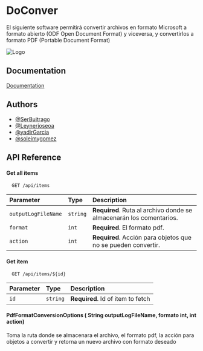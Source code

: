 
# DoConver

El siguiente software permitirá convertir archivos en formato Microsoft a formato abierto (ODF Open Document Format) y viceversa, y convertirlos a formato PDF (Portable Document Format)


![Logo](https://i.ibb.co/9pFNcg6/LOGO-DOCONVER.png)

    
## Documentation

[Documentation](https://linktodocumentation)

  
## Authors

- [@SerBuitrago](https://github.com/SerBuitrago)
- [@Leynerjoseoa](https://github.com/leynerjoseoa)
- [@yadirGarcia](https://github.com/yadirGarcia)
- [@soleimygomez](https://github.com/soleimygomez)

  
## API Reference

#### Get all items

```https://apireference.aspose.com/pdf/java
  GET /api/items
```

| Parameter | Type     | Description                |
| :-------- | :------- | :------------------------- |
| `outputLogFileName` | `string` | **Required**. Ruta al archivo donde se almacenarán los comentarios. |
| `format` | `int` | **Required**. El formato pdf. |
| `action` | `int` | **Required**. Acción para objetos que no se pueden convertir. |

#### Get item

```http
  GET /api/items/${id}
```

| Parameter | Type     | Description                       |
| :-------- | :------- | :-------------------------------- |
| `id`      | `string` | **Required**. Id of item to fetch |

#### PdfFormatConversionOptions ( String  outputLogFileName, formato int, int action)

Toma la ruta donde se almacenara el archivo, el formato pdf, la acción para objetos a convertir y retorna un nuevo archivo con formato deseado

  